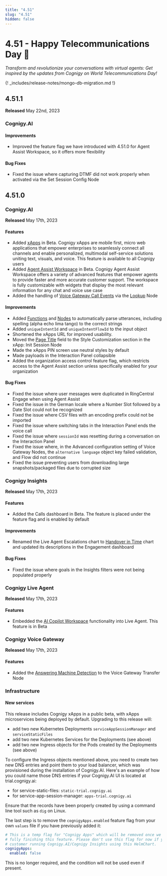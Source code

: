 ```yaml
---
title: "4.51"
slug: "4.51"
hidden: false
---
```


# 4.51 - Happy Telecommunications Day 📡

_Transform and revolutionize your conversations with virtual agents: Get inspired by the updates from Cognigy on World Telecommunications Day!_

{! _includes/release-notes/mongo-db-migration.md !}

## 4.51.1

**Released** May 22nd, 2023

### Cognigy.AI

#### Improvements

- Improved the feature flag we have introduced with 4.51.0 for Agent Assist Workspace, so it offers more flexibility

#### Bug Fixes

- Fixed the issue where capturing DTMF did not work properly when activated via the Set Session Config Node

## 4.51.0

### Cognigy.AI

**Released** May 17th, 2023

#### Features

- Added [xApps](../xApps/overview.md) in Beta. Cognigy xApps are mobile first, micro web applications that empower enterprises to seamlessly connect all channels and enable personalized, multimodal self-service solutions uniting text, visuals, and voice. This feature is available to all Cognigy users
- Added [Agent Assist Workspace](../ai-copilot/overview.md) in Beta. Cognigy Agent Assist Workspace offers a variety of advanced features that empower agents to provide faster and more accurate customer support. The workspace is fully customizable with widgets that display the most relevant information for any chat and voice use case
- Added the handling of [Voice Gateway Call Events](../ai/deploy/endpoint-reference/voice-gateway.md#call-events) via the [Lookup](../ai/build/node-reference/logic/lookup.md#call-event-status) Node

#### Improvements

- Added [Functions](../ai/empower/nlu/text-cleaner.md) and [Nodes](../ai/build/node-reference/ai/clean-text.md) to automatically parse utterances, including spelling (alpha echo lima tango) to the correct strings
- Added `uniqueIntentId` and `uniqueIntentFlowId` to the input object
- Shortened the xApps URL for improved usability.
- Moved the [Page Title](../ai/build/node-reference/xApp/init-xApp-session.md#style-customization) field to the Style Customization section in the xApp: Init Session Node
- Made the xApps PIN screen use neutral styles by default
- Made payloads in the Interaction Panel collapsible
- Added the organization access control feature flag, which restricts access to the Agent Assist section unless specifically enabled for your organization 

#### Bug Fixes

- Fixed the issue where user messages were duplicated in RingCentral Engage when using Agent Assist
- Fixed the issue in the German locale where a Number Slot followed by a Date Slot could not be recognized
- Fixed the issue where CSV files with an encoding prefix could not be imported
- Fixed the issue where switching tabs in the Interaction Panel ends the voice call
- Fixed the issue where `sessionId` was resetting during a conversation on the Interaction Panel
- Fixed the issue where, in the Advanced configuration setting of Voice Gateway Nodes, the `alternative language` object key failed validation, and Flow did not continue
- Fixed the issue preventing users from downloading large snapshots/packaged files due to corrupted size

### Cognigy Insights

**Released** May 17th, 2023

#### Features

- Added the Calls dashboard in Beta. The feature is placed under the feature flag and is enabled by default

#### Improvements

- Renamed the Live Agent Escalations chart to [Handover in Time](../insights/reports/engagement.md#handovers-in-time) chart and updated its descriptions in the Engagement dashboard

#### Bug Fixes

- Fixed the issue where goals in the Insights filters were not being populated properly

### Cognigy Live Agent

**Released** May 17th, 2023

#### Features

- Embedded the [AI Copilot Workspace](../live-agent/assistants/ai-copilot.md) functionality into Live Agent. This feature is in Beta

### Cognigy Voice Gateway

**Released** May 17th, 2023

#### Features

- Added the [Answering Machine Detection](../ai/build/node-reference/voice/voice-gateway/transfer.md#answering-machine-detection) to the Voice Gateway Transfer Node

### Infrastructure

#### New services

This release includes Cognigy xApps in a public beta, with xApps microservices being deployed by default. Upgrading to this release will:

- add two new Kubernetes Deployments `serviceAppSessionManager` and `serviceStaticFiles`
- add two new Kubernetes Services for the Deployments (see above)
- add two new Ingress objects for the Pods created by the Deployments (see above)

To configure the Ingress objects mentioned above, you need to create two new DNS entries and point them to your load balancer, which was provisioned during the installation of Cognigy.AI. Here's an example of how you could name those DNS entries if your Cognigy.AI UI is located at trial.cognigy.ai:

- for service-static-files: `static-trial.cognigy.ai`
- for service-app-session-manager: `apps-trial.cognigy.ai`

Ensure that the records have been properly created by using a command line tool such as `dig` on Linux.

The last step is to remove the `cognigyApps.enabled` feature flag from your own `values` file if you have previously added it:

```yml
# This is a temp flag for "Cognigy Apps" which will be removed once we are done with
# fully finishing this feature. Please don't use this flag for now if you are a
# customer running Cognigy.AI/Cognigy Insights using this HelmChart.
cognigyApps:
  enabled: false
```

This is no longer required, and the condition will not be used even if present.